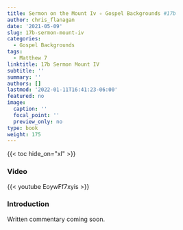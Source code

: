 ```yaml
---
title: Sermon on the Mount Iv ✧ Gospel Backgrounds #17b
author: chris_flanagan
date: '2021-05-09'
slug: 17b-sermon-mount-iv
categories:
  - Gospel Backgrounds
tags:
  - Matthew 7
linktitle: 17b Sermon Mount IV
subtitle: ''
summary: ''
authors: []
lastmod: '2022-01-11T16:41:23-06:00'
featured: no
image:
  caption: ''
  focal_point: ''
  preview_only: no
type: book
weight: 175
---
```


{{< toc hide_on="xl" >}}

### Video

{{< youtube EoywFf7xyis >}}



### Introduction 

Written commentary coming soon.
